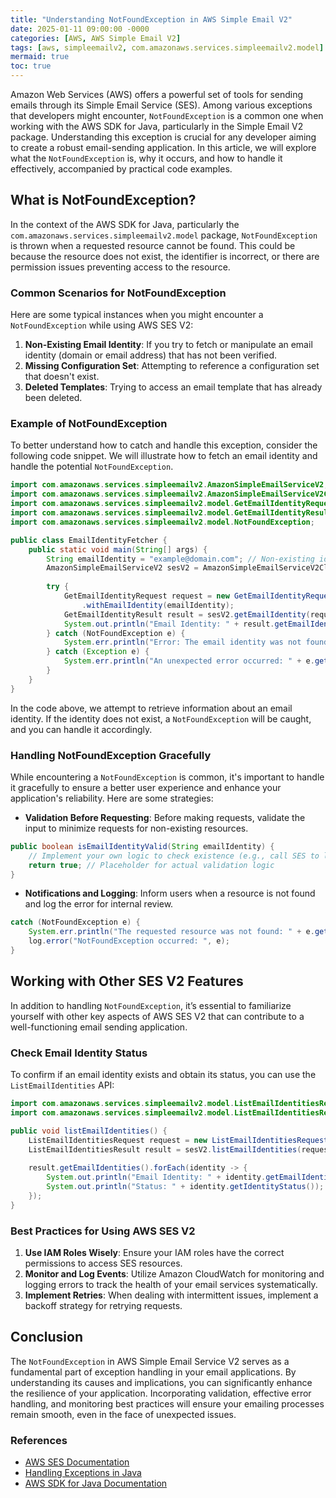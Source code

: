```yaml
---
title: "Understanding NotFoundException in AWS Simple Email V2"
date: 2025-01-11 09:00:00 -0000
categories: [AWS, AWS Simple Email V2]
tags: [aws, simpleemailv2, com.amazonaws.services.simpleemailv2.model]
mermaid: true
toc: true
---
```



Amazon Web Services (AWS) offers a powerful set of tools for sending emails through its Simple Email Service (SES). Among various exceptions that developers might encounter, `NotFoundException` is a common one when working with the AWS SDK for Java, particularly in the Simple Email V2 package. Understanding this exception is crucial for any developer aiming to create a robust email-sending application. In this article, we will explore what the `NotFoundException` is, why it occurs, and how to handle it effectively, accompanied by practical code examples.

## What is NotFoundException?

In the context of the AWS SDK for Java, particularly the `com.amazonaws.services.simpleemailv2.model` package, `NotFoundException` is thrown when a requested resource cannot be found. This could be because the resource does not exist, the identifier is incorrect, or there are permission issues preventing access to the resource.

### Common Scenarios for NotFoundException

Here are some typical instances when you might encounter a `NotFoundException` while using AWS SES V2:

1. **Non-Existing Email Identity**: If you try to fetch or manipulate an email identity (domain or email address) that has not been verified.
2. **Missing Configuration Set**: Attempting to reference a configuration set that doesn't exist.
3. **Deleted Templates**: Trying to access an email template that has already been deleted.

### Example of NotFoundException

To better understand how to catch and handle this exception, consider the following code snippet. We will illustrate how to fetch an email identity and handle the potential `NotFoundException`.

```java
import com.amazonaws.services.simpleemailv2.AmazonSimpleEmailServiceV2;
import com.amazonaws.services.simpleemailv2.AmazonSimpleEmailServiceV2ClientBuilder;
import com.amazonaws.services.simpleemailv2.model.GetEmailIdentityRequest;
import com.amazonaws.services.simpleemailv2.model.GetEmailIdentityResult;
import com.amazonaws.services.simpleemailv2.model.NotFoundException;

public class EmailIdentityFetcher {
    public static void main(String[] args) {
        String emailIdentity = "example@domain.com"; // Non-existing identity for demonstration
        AmazonSimpleEmailServiceV2 sesV2 = AmazonSimpleEmailServiceV2ClientBuilder.defaultClient();
        
        try {
            GetEmailIdentityRequest request = new GetEmailIdentityRequest()
                .withEmailIdentity(emailIdentity);
            GetEmailIdentityResult result = sesV2.getEmailIdentity(request);
            System.out.println("Email Identity: " + result.getEmailIdentity());
        } catch (NotFoundException e) {
            System.err.println("Error: The email identity was not found.");
        } catch (Exception e) {
            System.err.println("An unexpected error occurred: " + e.getMessage());
        }
    }
}
```

In the code above, we attempt to retrieve information about an email identity. If the identity does not exist, a `NotFoundException` will be caught, and you can handle it accordingly.

### Handling NotFoundException Gracefully

While encountering a `NotFoundException` is common, it's important to handle it gracefully to ensure a better user experience and enhance your application's reliability. Here are some strategies:

- **Validation Before Requesting**: Before making requests, validate the input to minimize requests for non-existing resources.
  
```java
public boolean isEmailIdentityValid(String emailIdentity) {
    // Implement your own logic to check existence (e.g., call SES to list identities and check)
    return true; // Placeholder for actual validation logic
}
```

- **Notifications and Logging**: Inform users when a resource is not found and log the error for internal review.

```java
catch (NotFoundException e) {
    System.err.println("The requested resource was not found: " + e.getMessage());
    log.error("NotFoundException occurred: ", e);
}
```

## Working with Other SES V2 Features

In addition to handling `NotFoundException`, it’s essential to familiarize yourself with other key aspects of AWS SES V2 that can contribute to a well-functioning email sending application.

### Check Email Identity Status

To confirm if an email identity exists and obtain its status, you can use the `ListEmailIdentities` API:

```java
import com.amazonaws.services.simpleemailv2.model.ListEmailIdentitiesRequest;
import com.amazonaws.services.simpleemailv2.model.ListEmailIdentitiesResult;

public void listEmailIdentities() {
    ListEmailIdentitiesRequest request = new ListEmailIdentitiesRequest();
    ListEmailIdentitiesResult result = sesV2.listEmailIdentities(request);
    
    result.getEmailIdentities().forEach(identity -> {
        System.out.println("Email Identity: " + identity.getEmailIdentity());
        System.out.println("Status: " + identity.getIdentityStatus());
    });
}
```

### Best Practices for Using AWS SES V2

1. **Use IAM Roles Wisely**: Ensure your IAM roles have the correct permissions to access SES resources.
2. **Monitor and Log Events**: Utilize Amazon CloudWatch for monitoring and logging errors to track the health of your email services systematically.
3. **Implement Retries**: When dealing with intermittent issues, implement a backoff strategy for retrying requests.

## Conclusion

The `NotFoundException` in AWS Simple Email Service V2 serves as a fundamental part of exception handling in your email applications. By understanding its causes and implications, you can significantly enhance the resilience of your application. Incorporating validation, effective error handling, and monitoring best practices will ensure your emailing processes remain smooth, even in the face of unexpected issues.

### References

- [AWS SES Documentation](https://docs.aws.amazon.com/ses/latest/DeveloperGuide/Welcome.html)
- [Handling Exceptions in Java](https://docs.oracle.com/javase/tutorial/essential/exceptions/index.html)
- [AWS SDK for Java Documentation](https://docs.aws.amazon.com/sdk-for-java/latest/developer-guide/home.html)